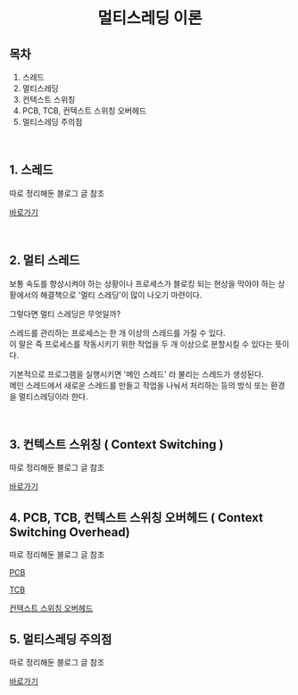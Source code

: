# <center>**멀티스레딩 이론**<center/>

## 목차
1. 스레드
2. 멀티스레딩
3. 컨텍스트 스위칭
4. PCB, TCB, 컨텍스트 스위칭 오버헤드
5. 멀티스레딩 주의점

<br/>

## 1. 스레드
따로 정리해둔 블로그 글 참조

[바로가기](https://velog.io/@sehoon/thread)

<br/>

## 2. 멀티 스레드
보통 속도를 향상시켜야 하는 상황이나 프로세스가 블로킹 되는 현상을 막아야 하는 상황에서의 해결책으로 '멀티 스레딩'이 많이 나오기 마련이다.

그렇다면 멀티 스레딩은 무엇일까?

스레드를 관리하는 프로세스는 한 개 이상의 스레드를 가질 수 있다.<br/>
이 말은 즉 프로세스를 작동시키기 위한 작업을 두 개 이상으로 분할시킬 수 있다는 뜻이다.

기본적으로 프로그램을 실행시키면 '메인 스레드' 라 불리는 스레드가 생성된다.<br/>
메인 스레드에서 새로운 스레드를 만들고 작업을 나눠서 처리하는 등의 방식 또는 환경을 멀티스레딩이라 한다. 

<br/>

## 3. 컨텍스트 스위칭 ( Context Switching )
따로 정리해둔 블로그 글 참조

[바로가기](https://velog.io/@sehoon/ContextSwitching)

## 4. PCB, TCB, 컨텍스트 스위칭 오버헤드 ( Context Switching Overhead)
따로 정리해둔 블로그 글 참조

[PCB](https://velog.io/@sehoon/ContextSwitching#pcb-process-control-block)

[TCB](https://velog.io/@sehoon/ContextSwitching#tcb-thread-control-block)

[컨텍스트 스위칭 오버헤드](https://velog.io/@sehoon/ContextSwitching#%EC%BB%A8%ED%85%8D%EC%8A%A4%ED%8A%B8-%EC%8A%A4%EC%9C%84%EC%B9%AD-%EC%98%A4%EB%B2%84%ED%97%A4%EB%93%9C-context-switching-overhead)


## 5. 멀티스레딩 주의점
따로 정리해둔 블로그 글 참조

[바로가기](https://velog.io/@sehoon/ContextSwitching#%EB%A9%80%ED%8B%B0%EC%8A%A4%EB%A0%88%EB%94%A9-%EC%A3%BC%EC%9D%98%EC%A0%90)